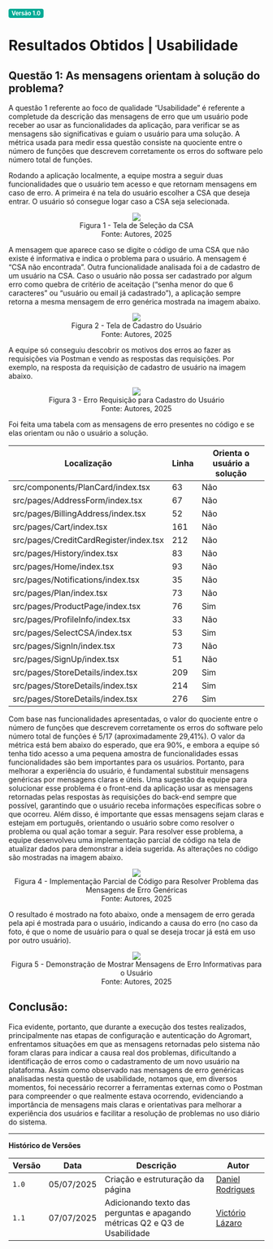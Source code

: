 <span style="background-color:#00aa95; color:white; font-size:0.8em; font-weight: bold; padding:2px 6px; border-radius:4px;">Versão 1.0</span>

# Resultados Obtidos | Usabilidade

## Questão 1: As mensagens orientam à solução do problema?

A questão 1 referente ao foco de qualidade “Usabilidade” é referente a completude da descrição das mensagens de erro que um usuário pode receber ao usar as funcionalidades da aplicação, para verificar se as mensagens são significativas e guiam o usuário para uma solução. A métrica usada para medir essa questão consiste na quociente entre o número de funções que descrevem corretamente os erros do software pelo número total de funções.

Rodando a aplicação localmente, a equipe mostra a seguir duas funcionalidades que o usuário tem acesso e que retornam mensagens em caso de erro. A primeira é na tela do usuário escolher a CSA que deseja entrar. O usuário só consegue logar caso a CSA seja selecionada.

<center>
<img src="../assets/mobileAgromart.png"/>
<br />
<spam>Figura 1 - Tela de Seleção da CSA</spam>
<br />
<spam>Fonte: Autores, 2025</spam>
</center>

A mensagem que aparece caso se digite o código de uma CSA que não existe é informativa e indica o problema para o usuário. A mensagem é “CSA não encontrada”. Outra funcionalidade analisada foi a de cadastro de um usuário na CSA. Caso o usuário não possa ser cadastrado por algum erro como quebra de critério de aceitação (“senha menor do que 6 caracteres” ou “usuário ou email já cadastrado”), a aplicação sempre retorna a mesma mensagem de erro genérica mostrada na imagem abaixo.

<center>
<img src="../assets/mobileAgromart2.png"/>
<br />
<spam>Figura 2 - Tela de Cadastro do Usuário</spam>
<br />
<spam>Fonte: Autores, 2025</spam>
</center>

A equipe só conseguiu descobrir os motivos dos erros ao fazer as requisições via Postman e vendo as respostas das requisições. Por exemplo, na resposta da requisição de cadastro de usuário na imagem abaixo.

<center>
<img src="../assets/PostmanAgromart.png"/>
<br />
<spam>Figura 3 - Erro Requisição para Cadastro do Usuário</spam>
<br />
<spam>Fonte: Autores, 2025</spam>
</center>

Foi feita uma tabela com as mensagens de erro presentes no código e se elas orientam ou não o usuário a solução.

| Localização   | Linha | Orienta o usuário a solução |
| ------------- | ----- | --------------------------- |
| src/components/PlanCard/index.tsx | 63 | Não |
| src/pages/AddressForm/index.tsx | 67 | Não |
| src/pages/BillingAddress/index.tsx | 52 | Não |
| src/pages/Cart/index.tsx | 161 | Não |
| src/pages/CreditCardRegister/index.tsx | 212 | Não |
| src/pages/History/index.tsx | 83 | Não |
| src/pages/Home/index.tsx | 93 | Não |
| src/pages/Notifications/index.tsx | 35 | Não |
| src/pages/Plan/index.tsx | 73 | Não |
| src/pages/ProductPage/index.tsx | 76 | Sim |
| src/pages/ProfileInfo/index.tsx | 33 | Não |
| src/pages/SelectCSA/index.tsx | 53 | Sim |
| src/pages/SignIn/index.tsx | 73 | Não |
| src/pages/SignUp/index.tsx | 51 | Não |
| src/pages/StoreDetails/index.tsx | 209 |  Sim |
| src/pages/StoreDetails/index.tsx | 214 | Sim |
| src/pages/StoreDetails/index.tsx | 276 | Sim |


Com base nas funcionalidades apresentadas, o valor do quociente entre o número de funções que descrevem corretamente os erros do software pelo número total de funções é 5/17 (aproximadamente 29,41%). O valor da métrica está bem abaixo do esperado, que era 90%, e embora a equipe só tenha tido acesso a uma pequena amostra de funcionalidades essas funcionalidades são bem importantes para os usuários. 
Portanto, para melhorar a experiência do usuário, é fundamental substituir mensagens genéricas por mensagens claras e úteis. Uma sugestão da equipe para solucionar esse problema é o front-end da aplicação usar as mensagens retornadas pelas respostas às requisições do back-end sempre que possível, garantindo que o usuário receba informações específicas sobre o que ocorreu. Além disso, é importante que essas mensagens sejam claras e estejam em português, orientando o usuário sobre como resolver o problema ou qual ação tomar a seguir.
Para resolver esse problema, a equipe desenvolveu uma implementação parcial de código na tela de atualizar dados para demonstrar a ideia sugerida. As alterações no código são mostradas na imagem abaixo.

<center>
<img src="../assets/resolucao1.png"/>
<br />
<spam>Figura 4 - Implementação Parcial de Código para Resolver Problema das Mensagens de Erro Genéricas</spam>
<br />
<spam>Fonte: Autores, 2025</spam>
</center>

O resultado é mostrado na foto abaixo, onde a mensagem de erro gerada pela api é mostrada para o usuário, indicando a causa do erro (no caso da foto, é que o nome de usuário para o qual se deseja trocar já está em uso por outro usuário).

<center>
<img src="../assets/resultado1.png"/>
<br />
<spam>Figura 5 - Demonstração de Mostrar Mensagens de Erro Informativas para o Usuário</spam>
<br />
<spam>Fonte: Autores, 2025</spam>
</center>

## Conclusão:

Fica evidente, portanto, que durante a execução dos testes realizados, principalmente nas etapas de configuração e autenticação do Agromart, enfrentamos situações em que as mensagens retornadas pelo sistema não foram claras para indicar a causa real dos problemas, dificultando a identificação de erros como o cadastramento de um novo usuário na plataforma. Assim como observado nas mensagens de erro genéricas analisadas nesta questão de usabilidade, notamos que, em diversos momentos, foi necessário recorrer a ferramentas externas como o Postman para compreender o que realmente estava ocorrendo, evidenciando a importância de mensagens mais claras e orientativas para melhorar a experiência dos usuários e facilitar a resolução de problemas no uso diário do sistema.

---

**Histórico de Versões**

| **Versão** | **Data**   | **Descrição**                    | **Autor**                                         |
| ---------- | ---------- | -------------------------------- | ------------------------------------------------- |
| `1.0`      | 05/07/2025 | Criação e estruturação da página | [Daniel Rodrigues](https://github.com/DanielRogs) |
| `1.1`      | 07/07/2025   | Adicionando texto das perguntas e apagando métricas Q2 e Q3 de Usabilidade | [Victório Lázaro](https://github.com/Victor-oss) |
